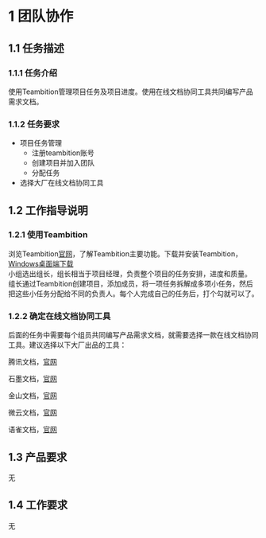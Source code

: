 # 1 团队协作

## 1.1 任务描述

### 1.1.1 任务介绍

使用Teambition管理项目任务及项目进度。使用在线文档协同工具共同编写产品需求文档。

### 1.1.2 任务要求

- 项目任务管理
    - 注册teambition账号
    - 创建项目并加入团队
    - 分配任务
- 选择大厂在线文档协同工具

## 1.2 工作指导说明

### 1.2.1 使用Teambition

浏览Teambition[官网](https://www.teambition.com/)，了解Teambition主要功能。下载并安装Teambition，[Windows桌面端下载](https://dn-clients.teambition.net/Teambition-latest.exe)  
小组选出组长，组长相当于项目经理，负责整个项目的任务安排，进度和质量。  
组长通过Teambition创建项目，添加成员，将一项任务拆解成多项小任务，然后把这些小任务分配给不同的负责人。每个人完成自己的任务后，打个勾就可以了。  

### 1.2.2 确定在线文档协同工具

后面的任务中需要每个组员共同编写产品需求文档，就需要选择一款在线文档协同工具。建议选择以下大厂出品的工具：

腾讯文档，[官网](https://docs.qq.com/desktop)

石墨文档，[官网](https://shimo.im/welcome)

金山文档，[官网](https://www.kdocs.cn/welcome)

微云文档，[官网](https://www.baidu.com/)

语雀文档，[官网](https://www.baidu.com/)

## 1.3 产品要求
无

## 1.4 工作要求
无
